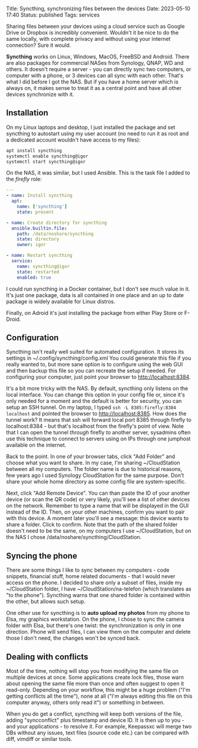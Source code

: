 Title: Syncthing, synchronizing files between the devices
Date: 2023-05-10 17:40
Status: published
Tags: services

Sharing files between your devices using a cloud service such as Google Drive or Dropbox is incredibly convenient.
Wouldn't it be nice to do the same locally, with complete privacy and without using your internet connection? Sure it would.

**Syncthing** works on Linux, Windows, MacOS, FreeBSD and Android. There are also packages for commercial NASes from Synology,
QNAP, WD and others. It doesn't require a server - you can directly sync two computers, or computer with a phone,
or 3 devices can all sync with each other. That's what I did before I got the NAS. But if you have a home server which is
always on, it makes sense to treat it as a central point and have all other devices synchronize with it.

## Installation

On my Linux laptops and desktop, I just installed the package and set syncthing to autostart using my
user account (no need to run it as root and a dedicated account wouldn't have access to my files):

```bash
apt install syncthing
systemctl enable syncthing@igor
systemctl start syncthing@igor
```

On the NAS, it was similar, but I used Ansible. This is the task file I added to the *firefly* role:

```yaml
---
- name: Install syncthing
  apt: 
    name: ['syncthing'] 
    state: present

- name: Create directory for syncthing
  ansible.builtin.file:
    path: /data/noshare/syncthing
    state: directory
    owner: igor

- name: Restart syncthing
  service:
    name: syncthing@igor
    state: restarted
    enabled: true
```

I could run syncthing in a Docker container, but I don't see much value in it. It's just one package,
data is all contained in one place and an up to date package is widely available for Linux distros.

Finally, on Adroid it's just installing the package from either Play Store or F-Droid.

## Configuration

Syncthing isn't really well suited for automated configuration. It stores its settings in ~/.config/syncthing/config.xml
You could generate this file if you really wanted to, but more sane option is to configure using the web GUI and then
backup this file so you can recreate the setup if needed. For configuring your computer, just point your browser to
<http://localhost:8384>.

It's a bit more tricky with the NAS. By default, syncthing only listens on the local interface. You can change this
option in your config file or, since it's only needed for a moment and the default is better for security, you can
setup an SSH tunnel. On my laptop, I typed `ssh -L 8385:firefly:8384 localhost` and pointed the browser to <http://localhost:8385>.
How does the tunnel work? It means that ssh will forward local port 8385 through firefly to localhost:8384 - but that's localhost
from the firefly's point of view. Note that I can open the tunnel *through* firefly *to* another server, sysadmins often use this
technique to connect to servers using on IPs through one jumphost available on the internet.

Back to the point. In one of your browser tabs, click "Add Folder" and choose what you want to share. In my case, I'm sharing
~/CloudStation between all my computers. The folder name is due to historical reasons, few years ago I used Synology CloudStation
for the same purpose. Don't share your whole home directory as some config file are system-specific.

Next, click "Add Remote Device". You can than paste the ID of your another device (or scan the QR code) or very likely, you'll
see a list of other devices on the network. Remember to type a name that will be displayed in the GUI instead of the ID. Then,
on your other machines, confirm you want to pair with this device. A moment later you'll see a message: this device wants to
share a folder. Click to confirm. Note that the path of the shared folder doesn't need to be the same, on my computers I use
~/CloudStation, but on the NAS I chose /data/noshare/syncthing/CloudStation.

## Syncing the phone

There are some things I like to sync between my computers - code snippets, financial stuff, home related documents - that I
would never access on the phone. I decided to share only a subset of files, inside my ~/CloudStation folder, I have 
~/CloudStation/na-telefon (which translates as "to the phone"). Syncthing warns that one shared folder is contained
within the other, but allows such setup.

One other use for syncthing is to **auto upload my photos** from my phone to Elsa, my graphics workstation. On the 
phone, I chose to sync the camera folder with Elsa, but there's one twist: the synchronization is only in one
direction. Phone will send files, I can view them on the computer and delete those I don't need, the changes won't be
synced back. 

## Dealing with conflicts

Most of the time, nothing will stop you from modifying the same file on multiple devices at once. Some applications
create lock files, those warn about opening the same file more than once and often suggest to open it read-only.
Depending on your workflow, this might be a huge problem ("I'm getting conflicts all the time"), none at all
("I'm always editing this file on this computer anyway, others only read it") or something in between.

When you do get a conflict, syncthing will keep both versions of the file, adding "syncconflict" plus timestamp
and device ID. It is then up to you - and your applications - to resolve it. For example, Keepassxc will merge
two DBs without any issues, text files (source code etc.) can be compared with diff, vimdiff or similar tools.